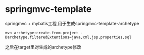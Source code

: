 # springmvc-template
springmvc + mybatis工程,用于生成springmvc-template-archetype

```
mvn archetype:create-from-project -Darchetype.filteredExtentions=java,xml,jsp,properties,sql
```

之后在target里对生成的archetype修改